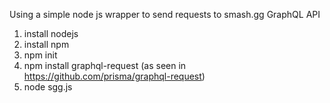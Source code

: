 Using a simple node js wrapper to send requests to smash.gg GraphQL API 

1. install nodejs
2. install npm
3. npm init
4. npm install graphql-request (as seen in https://github.com/prisma/graphql-request)
5. node sgg.js
